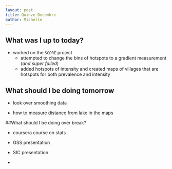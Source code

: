 ```yaml
---
layout: post
title: Quinze Decembre
author: Michelle
---
```


## What was I up to today?

* worked on the `SCORE` project
  + attempted to change the bins of hotspots to a gradient measurement (*and super failed*)
  + added hotspots of intensity and created maps of villages that are hotspots for both prevalence and intensity

## What should I be doing tomorrow

* look over smoothing data

* how to measure distance from lake in the maps

##What should I be doing over break?

* coursera course on stats

* GSS presentation

* SIC presentation

*

<i class="fa fa-code" style="color:pink"> </i>




